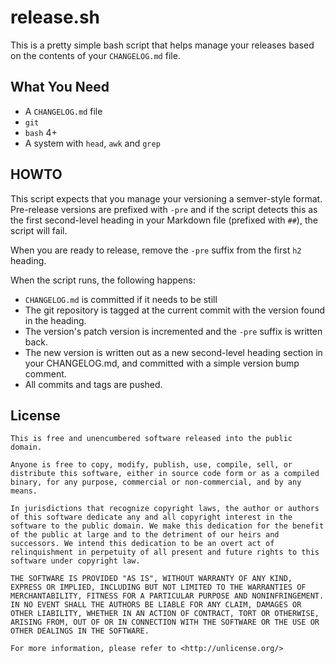 # release.sh

This is a pretty simple bash script that helps manage your releases based on the
contents of your `CHANGELOG.md` file.

## What You Need

 * A `CHANGELOG.md` file
 * `git`
 * `bash` 4+
 * A system with `head`, `awk` and `grep`

## HOWTO

This script expects that you manage your versioning a semver-style format.
Pre-release versions are prefixed with `-pre` and if the script detects this as
the first second-level heading in your Markdown file (prefixed with `##`), the
script will fail.

When you are ready to release, remove the `-pre` suffix from the first `h2`
heading.

When the script runs, the following happens:

 * `CHANGELOG.md` is committed if it needs to be still
 * The git repository is tagged at the current commit with the version found in
   the heading.
 * The version's patch version is incremented and the `-pre` suffix is written
   back.
 * The new version is written out as a new second-level heading section in your
   CHANGELOG.md, and committed with a simple version bump comment.
 * All commits and tags are pushed.

## License

```
This is free and unencumbered software released into the public domain.

Anyone is free to copy, modify, publish, use, compile, sell, or
distribute this software, either in source code form or as a compiled
binary, for any purpose, commercial or non-commercial, and by any
means.

In jurisdictions that recognize copyright laws, the author or authors
of this software dedicate any and all copyright interest in the
software to the public domain. We make this dedication for the benefit
of the public at large and to the detriment of our heirs and
successors. We intend this dedication to be an overt act of
relinquishment in perpetuity of all present and future rights to this
software under copyright law.

THE SOFTWARE IS PROVIDED "AS IS", WITHOUT WARRANTY OF ANY KIND,
EXPRESS OR IMPLIED, INCLUDING BUT NOT LIMITED TO THE WARRANTIES OF
MERCHANTABILITY, FITNESS FOR A PARTICULAR PURPOSE AND NONINFRINGEMENT.
IN NO EVENT SHALL THE AUTHORS BE LIABLE FOR ANY CLAIM, DAMAGES OR
OTHER LIABILITY, WHETHER IN AN ACTION OF CONTRACT, TORT OR OTHERWISE,
ARISING FROM, OUT OF OR IN CONNECTION WITH THE SOFTWARE OR THE USE OR
OTHER DEALINGS IN THE SOFTWARE.

For more information, please refer to <http://unlicense.org/>
```
